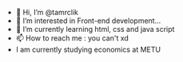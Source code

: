 - 👋 Hi, I’m @tamrclik
- 👀 I’m interested in Front-end development...
- 🌱 I’m currently learning html, css and java script
- 📫 How to reach me : you can't xd
- I am currently studying economics at METU 
<!---
tamrclik/tamrclik is a ✨ special ✨ repository because its `README.md` (this file) appears on your GitHub profile.
You can click the Preview link to take a look at your changes.
--->
